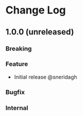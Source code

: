 # Change Log

## 1.0.0 (unreleased)

### Breaking

### Feature

- Initial release @sneridagh

### Bugfix

### Internal
